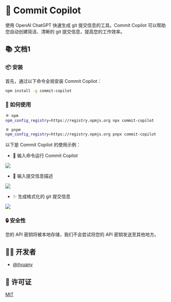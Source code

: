# 🚀 Commit Copilot

使用 OpenAI ChatGPT 快速生成 git 提交信息的工具。Commit Copilot 可以帮助您自动创建简洁、清晰的 git 提交信息，提高您的工作效率。

## 📚 文档1

### 📦 安装

首先，通过以下命令全局安装 Commit Copilot：

```sh
npm install -g commit-copilot
```

### 🤔 如何使用

```sh
＃ npm
npm_config_registry=https://registry.npmjs.org npx commit-copilot

＃ pnpm
npm_config_registry=https://registry.npmjs.org pnpx commit-copilot
```

以下是 Commit Copilot 的使用示例：

- 🔨 输入命令运行 Commit Copilot

![](https://ityuany-assets.oss-cn-hangzhou.aliyuncs.com/uPic/uy6p0I.png)

- 📝 输入提交信息描述

![](https://ityuany-assets.oss-cn-hangzhou.aliyuncs.com/uPic/FYvUKy.png)

- ✨ 生成格式化的 git 提交信息

![](https://ityuany-assets.oss-cn-hangzhou.aliyuncs.com/uPic/guMtsT.png)

### 🔒 安全性

您的 API 密钥将被本地存储，我们不会尝试将您的 API 密钥发送至其他地方。

## 👨‍💻 开发者

- [@ityuany](https://github.com/ityuany)

## 📄 许可证

[MIT](https://choosealicense.com/licenses/mit/)
